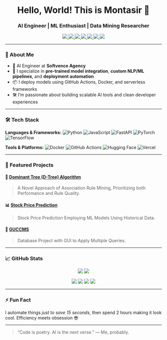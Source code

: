 <h1 align="center">Hello, World! This is Montasir 👋</h1>
<h3 align="center">AI Engineer | ML Enthusiast | Data Mining Researcher</h3>

<p align="center">
  <a href="https://www.linkedin.com/in/md-montasir-rahman/" target="_blank" rel="noopener noreferrer">
    <img src="https://img.shields.io/badge/LinkedIn-%230077B5.svg?&style=flat&logo=linkedin&logoColor=white" />
  </a>
  <a href="https://github.com/Montasir-Rahman">
    <img src="https://img.shields.io/github/followers/Montasir-Rahman?label=Follow&style=social" />
  </a>
  <a href="mailto:montasirrahmanhridoy@gmail.com">
    <img src="https://img.shields.io/badge/Email-%23D14836.svg?&style=flat&logo=gmail&logoColor=white" />
  </a>
  <a href="https://scholar.google.com/citations?user=Q9g173EAAAAJ" target="_blank" rel="noopener noreferrer">
  <img src="https://img.shields.io/badge/Google_Scholar-4285F4.svg?&style=flat&logo=google-scholar&logoColor=white" />
  </a>
  <a href="https://ieeexplore.ieee.org/author/611344315864521" target="_blank" rel="noopener noreferrer">
  <img src="https://img.shields.io/badge/IEEE_Xplore-00629B.svg?&style=flat&logo=ieee&logoColor=white" />
  </a>
  <a href="https://orcid.org/0009-0002-0421-8835" target="_blank" rel="noopener noreferrer">
  <img src="https://img.shields.io/badge/ORCID-A6CE39.svg?&style=flat&logo=orcid&logoColor=white" />
  </a>
  <a href="https://www.researchgate.net/profile/Md-Rahman-1907" target="_blank" rel="noopener noreferrer">
  <img src="https://img.shields.io/badge/ResearchGate-00CCBB.svg?&style=flat&logo=researchgate&logoColor=white" />
  </a> 
</p>

---

### 🧠 About Me

- 🚀 AI Engineer at **Softvence Agency**
- 🤖 I specialize in **pre-trained model integration**, **custom NLP/ML pipelines**, and **deployment automation**
- 📦 I deploy models using GitHub Actions, Docker, and serverless frameworks
- 🛠️ I’m passionate about building scalable AI tools and clean developer experiences

---

### 🛠️ Tech Stack

**Languages & Frameworks:**
![Python](https://img.shields.io/badge/Python-3670A0?style=for-the-badge&logo=python&logoColor=white)
![JavaScript](https://img.shields.io/badge/JavaScript-F7DF1E?style=for-the-badge&logo=javascript&logoColor=black)
![FastAPI](https://img.shields.io/badge/FastAPI-005571?style=for-the-badge&logo=fastapi)
![PyTorch](https://img.shields.io/badge/PyTorch-EE4C2C?style=for-the-badge&logo=pytorch&logoColor=white)
![TensorFlow](https://img.shields.io/badge/TensorFlow-FF6F00?style=for-the-badge&logo=tensorflow&logoColor=white)

**Tools & Platforms:**
![Docker](https://img.shields.io/badge/Docker-2496ED?style=for-the-badge&logo=docker&logoColor=white)
![GitHub Actions](https://img.shields.io/badge/GitHub_Actions-2088FF?style=for-the-badge&logo=github-actions&logoColor=white)
![Hugging Face](https://img.shields.io/badge/HuggingFace-FCC624?style=for-the-badge&logo=huggingface&logoColor=black)
![Vercel](https://img.shields.io/badge/Vercel-000000?style=for-the-badge&logo=vercel&logoColor=white)

---

### 📌 Featured Projects

#### 🧠 [Dominant Tree (D-Tree) Algorithm](https://github.com/Montasir-Rahman/D-Tree-Algorithm)
> A Novel Approach of Association Rule Mining, Prioritizing both Performance and Rule Quality.

#### 📊 [Stock Price Prediction](https://github.com/Montasir-Rahman/Stock-Price-Prediction)
> Stock Price Prediction Employing ML Models Using Historical Data.

#### 🚀 [GUCCMS](https://github.com/Montasir-Rahman/GUCCMS)
> Database Project with GUI to Apply Multiple Queries.

---

### 📈 GitHub Stats

<p align="center">
  <img src="https://github-readme-stats.vercel.app/api?username=Montasir-Rahman&show_icons=true&theme=tokyonight" />
  <img src="https://github-readme-stats.vercel.app/api/top-langs/?username=Montasir-Rahman&layout=compact&theme=tokyonight" />
</p>

<div align="center">

<!-- GitHub Stats Card -->
<img src="https://github-readme-stats.vercel.app/api?username=Montasir-Rahman&show_icons=true&theme=radical&rank_icon=github&hide_rank=false&include_all_commits=true&custom_title=🔥%20Montasir's%20GitHub%20Stats" />

<!-- Top Languages Card -->
<img src="https://github-readme-stats.vercel.app/api/top-langs/?username=Montasir-Rahman&layout=compact&theme=radical&langs_count=10&hide=css,html" />

<!-- Streak Stats -->
<img src="https://github-readme-streak-stats.herokuapp.com/?user=Montasir-Rahman&theme=radical" />

<!-- Trophies (Shiny!) -->
<img src="https://github-profile-trophy.vercel.app/?username=Montasir-Rahman&theme=radical&no-bg=true&no-frame=true&rank=SSS,SS,S,AAA,AA,A,B" />

</div>

---

### ⚡ Fun Fact

I automate things *just to save 15 seconds*, then spend 2 hours making it look cool. Efficiency meets obsession 😎

---

> “Code is poetry. AI is the next verse.” — Me, probably.

